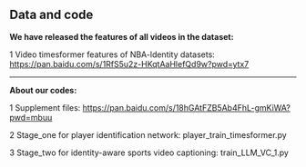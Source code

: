 Data and code
----------------------------------------------------------------------------------------------------------------------------------
**We have released the features of all videos in the dataset:**

1 Video timesformer features of NBA-ldentity datasets:
https://pan.baidu.com/s/1RfS5u2z-HKqtAaHlefQd9w?pwd=ytx7

----------------------------------------------------------------------------------------------------------------------------------
**About our codes:**

1 Supplement files:
https://pan.baidu.com/s/18hGAtFZB5Ab4FhL-gmKiWA?pwd=mbuu

2 Stage_one for player identification network: 
player_train_timesformer.py

3 Stage_two for identity-aware sports video captioning:
train_LLM_VC_1.py
